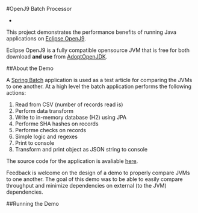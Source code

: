 #OpenJ9 Batch Processor

-

This project demonstrates the performance benefits of running Java applications on [Eclipse OpenJ9](https://www.eclipse.org/openj9/). 

Eclipse OpenJ9 is a fully compatible opensource JVM that is free for both download **and use** from [AdoptOpenJDK](https://adoptopenjdk.net/).

##About the Demo 

A [Spring Batch](https://spring.io/projects/spring-batch) application is used as a test article for comparing the JVMs to one another. At a high level the batch application performs the following actions: 

1. Read from CSV (number of records read is)
2. Perform data transform
3. Write to in-memory database (H2) using JPA
4. Performe SHA hashes on records
5. Performe checks on records 
6. Simple logic and regexes
7. Print to console
8. Transform and print object as JSON string to console

The source code for the application is avaliable [here](https://github.com/wkorando/openj9-batch-processor/tree/master/batch-processor).

Feedback is welcome on the design of a demo to properly compare JVMs to one another. The goal of this demo was to be able to easily compare throughput and minimize dependencies on external (to the JVM) dependencies. 

##Running the Demo